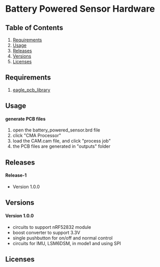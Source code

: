 # Battery Powered Sensor Hardware

## Table of Contents
1. [Requirements](#requirements)
2. [Usage](#usage)
3. [Releases](#releases)
4. [Versions](#versions)
5. [Licenses](#licenses)

## Requirements
1. [eagle_pcb_library](https://github.com/weizhen1883/eaglePCBLibrary.git)

## Usage
#### generate PCB files
1. open the battery_powered_sensor.brd file
2. click "CMA Processor"
3. load the CAM.cam file, and click "process job"
4. the PCB files are generated in "outputs" folder

## Releases
#### Release-1
- Version 1.0.0

## Versions
#### Version 1.0.0
- circuits to support nRF52832 module
- boost converter to support 3.3V
- single pushbutton for on/off and normal control
- circuits for IMU, LSM6DSM, in mode1 and using SPI

## Licenses
